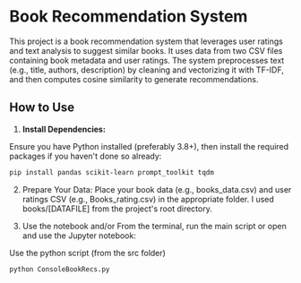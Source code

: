 # Book Recommendation System

This project is a book recommendation system that leverages user ratings and text analysis to suggest similar books. It uses data from two CSV files containing book metadata and user ratings. The system preprocesses text (e.g., title, authors, description) by cleaning and vectorizing it with TF-IDF, and then computes cosine similarity to generate recommendations.

## How to Use

1. **Install Dependencies:**

Ensure you have Python installed (preferably 3.8+), then install the required packages if you haven't done so already:

```bash
pip install pandas scikit-learn prompt_toolkit tqdm
```

2. Prepare Your Data:
Place your book data (e.g., books_data.csv) and user ratings CSV (e.g., Books_rating.csv) in the appropriate folder. I used books/[DATAFILE] from the project's root directory.

3. Use the notebook and/or
From the terminal, run the main script or open and use the Jupyter notebook:


Use the python script (from the src folder)
``` bash
python ConsoleBookRecs.py
```
